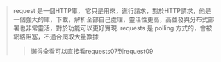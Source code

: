 >request 是一個HTTP庫， 它只是用來，進行請求，對於HTTP請求，他是一個強大的庫，下載，解析全部自己處理，靈活性更高，高並發與分布式部署也非常靈活，對於功能可以更好實現.
requests 是 polling 方式的，會被網絡阻塞，不適合爬取大量數據<br>
>>懶得全看可以直接看requests07到request09